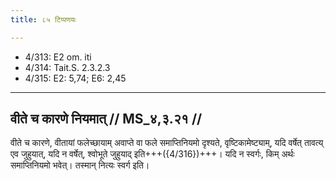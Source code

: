 ```yaml
---
title: ८५ टिप्पणयः

---
```

- 4/313: E2 om. iti
- 4/314: Tait.S. 2.3.2.3
- 4/315: E2: 5,74; E6: 2,45

____________________________________________


## वीते च कारणे नियमात् // MS_४,३.२१ //

वीते च कारणे, वीतायां फलेच्छायाम् अवाप्ते वा फले समाप्तिनियमो दृश्यते, वृष्टिकामेष्ट्याम्, यदि वर्षेत् तावत्य् एव जुहुयात्, यदि न वर्षेत्, श्वोभूते जुहुयाद् इति+++({4/316})+++। यदि न स्वर्गः, किम् अर्थः समाप्तिनियमो भवेत्। तस्मान् नित्यः स्वर्ग इति।
